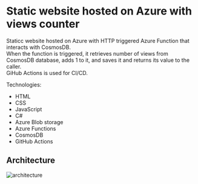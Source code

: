 # Static website hosted on Azure with views counter

Staticc website hosted on Azure with HTTP triggered Azure Function that interacts with CosmosDB. </br>
When the function is triggered, it retrieves number of views from CosmosDB database, adds 1 to it, and saves it and returns its value to the caller.  </br>
GiHub Actions is used for CI/CD.

Technologies:
- HTML
- CSS
- JavaScript
- C#
- Azure Blob storage
- Azure Functions
- CosmosDB
- GitHub Actions

## Architecture

![architecture](https://github.com/AdamLisicki/azure-static-website/blob/main/azure-static-website.png)
